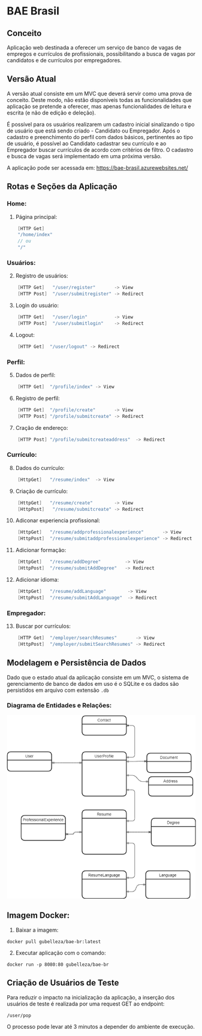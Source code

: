 # BAE Brasil
## Conceito
Aplicação web destinada a oferecer um serviço de banco de vagas de empregos e currículos
de profissionais, possibilitando a busca de vagas por candidatos e de currículos por empregadores.

## Versão Atual
A versão atual consiste em um MVC que deverá servir como uma prova de conceito. Deste modo, não estão 
disponíveis todas as funcionalidades que aplicação se pretende a oferecer, mas apenas funcionalidades
de leitura e escrita (e não de edição e deleção). 

É possível para os usuários realizarem um cadastro inicial sinalizando o tipo de usuário que
está sendo criado - Candidato ou Empregador. Após o cadastro e preenchimento do perfil com dados
básicos, pertinentes ao tipo de usuário, é possível ao Candidato cadastrar seu currículo e ao 
Empregador buscar currículos de acordo com critérios de filtro. O cadastro e busca de vagas será
implementado em uma próxima versão.

A aplicação pode ser acessada em:
https://bae-brasil.azurewebsites.net/

## Rotas e Seções da Aplicação
### __Home:__
1. Página principal: 
```C#
    [HTTP Get] 
    "/home/index" 
    // ou  
    "/"
```
### __Usuários:__
2. Registro de usuários: 
```C#
    [HTTP Get]   "/user/register"       -> View
    [HTTP Post]  "/user/submitregister" -> Redirect
``` 
3. Login do usuário:
```C#
    [HTTP Get]   "/user/login"          -> View
    [HTTP Post]  "/user/submitlogin"    -> Redirect
```
4. Logout:
```C#
    [HTTP Get]  "/user/logout" -> Redirect
```
### __Perfil:__
5. Dados de perfil:
```C#
    [HTTP Get]  "/profile/index" -> View
```
6. Registro de perfil:
```C#
    [HTTP Get]  "/profile/create"       -> View
    [HTTP Post] "/profile/submitcreate" -> Redirect
```
7. Cração de endereço:
```C#
    [HTTP Post] "/profile/submitcreateaddress"  -> Redirect
```
### __Currículo:__
8. Dados do currículo:
```C#
    [HttpGet]   "/resume/index"  -> View
```
9. Criação de currículo:
```C#
    [HttpGet]   "/resume/create"        -> View
    [HttpPost]   "/resume/submitcreate" -> Redirect
```
10. Adiconar experiencia profissional:
```C#
    [HttpGet]   "/resume/addprofessionalexperience"       -> View
    [HttpPost]  "/resume/submitaddprofessionalexperience" -> Redirect
```
11. Adicionar formação:
```C#
    [HttpGet]   "/resume/addDegree"         -> View
    [HttpPost]  "/resume/submitAddDegree"   -> Redirect
```
12. Adicionar idioma:
```C#
    [HttpGet]   "/resume/addLanguage"        -> View
    [HttpPost]  "/resume/submitAddLanguage"  -> Redirect
```
### __Empregador:__
13. Buscar por currículos:
```C#
    [HTTP Get]  "/employer/searchResumes"       -> View
    [HttpPost]  "/employer/submitSearchResumes" -> Redirect
```

## Modelagem e Persistência de Dados
Dado que o estado atual da aplicação consiste em um MVC, o sistema de gerenciamento de banco de dados em uso
é o SQLite e os dados são persistidos em arquivo com extensão ```.db```

### Diagrama de Entidades e Relações:
![DER](/src/BAE_Brasil/docs/er.png)

## Imagem Docker:
1. Baixar a imagem:
```
docker pull gubelleza/bae-br:latest
```
2. Executar aplicação com o comando:
```
docker run -p 8080:80 gubelleza/bae-br
```

## Criação de Usuários de Teste
Para reduzir o impacto na inicialização da aplicação, a inserção dos
usuários de teste é realizada por uma request GET ao endpoint:
```
/user/pop
```
O processo pode levar até 3 minutos a depender do ambiente de execução.
